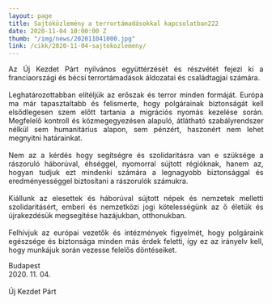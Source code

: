 ```yaml
---
layout: page
title: Sajtóközlemény a terrortámadásokkal kapcsolatban222
date: 2020-11-04 10:00:00 Z
thumb: "/img/news/202011041000.jpg"
link: /cikk/2020-11-04-sajtokozlemeny/
---
```

<p style="text-align: justify">Az &Uacute;j Kezdet P&aacute;rt nyilv&aacute;nos egy&uuml;tt&eacute;rz&eacute;s&eacute;t &eacute;s r&eacute;szv&eacute;t&eacute;t fejezi ki a franciaorsz&aacute;gi &eacute;s b&eacute;csi terrort&aacute;mad&aacute;sok &aacute;ldozatai &eacute;s csal&aacute;dtagjai sz&aacute;m&aacute;ra.<br /><br />
Leghat&aacute;rozottabban el&iacute;t&eacute;lj&uuml;k az erőszak &eacute;s terror minden form&aacute;j&aacute;t. Eur&oacute;pa ma m&aacute;r tapasztaltabb &eacute;s felismerte, hogy polg&aacute;rainak biztons&aacute;g&aacute;t kell elsődlegesen szem előtt&nbsp;tartania a migr&aacute;ci&oacute;s nyom&aacute;s kezel&eacute;se sor&aacute;n. Megfelelő kontroll &eacute;s k&ouml;zmegegyez&eacute;sen alapul&oacute;, &aacute;tl&aacute;that&oacute; szab&aacute;lyrendszer n&eacute;lk&uuml;l sem humanit&aacute;rius alapon, sem p&eacute;nz&eacute;rt, haszon&eacute;rt nem lehet megnyitni hat&aacute;rainkat.<br /><br />
Nem az a k&eacute;rd&eacute;s hogy seg&iacute;ts&eacute;gre &eacute;s szolidarit&aacute;sra van e sz&uuml;ks&eacute;ge a r&aacute;szorul&oacute; h&aacute;bor&uacute;val, &eacute;hs&eacute;ggel, nyomorral s&uacute;jtott r&eacute;gi&oacute;knak, hanem az, hogyan tudjuk ezt mindenki sz&aacute;m&aacute;ra a legnagyobb biztons&aacute;ggal &eacute;s eredm&eacute;nyess&eacute;ggel biztos&iacute;tani a r&aacute;szorul&oacute;k sz&aacute;mukra.<br /><br />
Ki&aacute;llunk az elesettek &eacute;s h&aacute;bor&uacute;val s&uacute;jtott n&eacute;pek &eacute;s nemzetek melletti szolidarit&aacute;s&eacute;rt, emberi &eacute;s nemzetk&ouml;zi jogi k&ouml;teless&eacute;g&uuml;nk az ő &eacute;let&uuml;k &eacute;s &uacute;jrakezd&eacute;s&uuml;k megseg&iacute;t&eacute;se haz&aacute;jukban, otthonukban.<br /><br />
Felh&iacute;vjuk az eur&oacute;pai vezetők &eacute;s int&eacute;zm&eacute;nyek figyelm&eacute;t, hogy polg&aacute;raink eg&eacute;szs&eacute;ge &eacute;s biztons&aacute;ga minden m&aacute;s &eacute;rdek feletti, &iacute;gy ez az ir&aacute;nyelv kell, hogy munk&aacute;juk sor&aacute;n vezesse felelős d&ouml;nt&eacute;seiket.</p>
<p>Budapest<br />
2020. 11. 04.<br /><br />
&Uacute;j Kezdet P&aacute;rt</p>